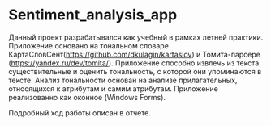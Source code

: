 # Sentiment_analysis_app

Данный проект разрабатывался как учебный в рамках летней практики. Приложение основано на тональном словаре КартаСловСент(https://github.com/dkulagin/kartaslov) и Томита-парсере (https://yandex.ru/dev/tomita/). Приложение способно извлечь из текста существительные и оценить тональность, с которой они упоминаются в тексте. Анализ тональности основан на анализе прилагательных, относящихся к атрибутам и самим атрибутам. Приложение реализованно как оконное (Windows Forms).

Подробный ход работы описан в отчете. 
